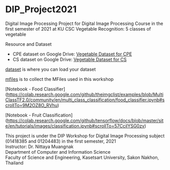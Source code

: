 # DIP_Project2021
Digital Image Processing Project for Digital Image Processing Course in the first semester of 2021 at KU CSC
Vegetable Recognition: 5 classes of vegetable

Resource and Dataset
- CPE dataset on Google Drive: [Vegetable Dataset for CPE](https://drive.google.com/drive/folders/1rNWThubcAIQbGWWkr2uoFlPJVxYnjz1E?usp=sharing)
- CS dataset on Google Drive: [Vegetable Dataset for CS](https://drive.google.com/drive/folders/1QV4AVfIr4m6kUzlb40V6gz9QEkHLUQnZ?usp=sharing)


[dataset](https://github.com/nittaya2mu/DIP_Project2021/tree/main/dataset) is where you can load your dataset

[mfiles](https://github.com/nittaya2mu/DIP_Project2021/tree/main/mfiles) is to collect the MFiles used in this workshop

[Notebook - Food Classifier] (https://colab.research.google.com/github/theimgclist/examples/blob/MultiClassTF2.0/community/en/multi_class_classification/food_classifier.ipynb#scrollTo=9M2OZ8O_RVhu)

[Notebook - Fruit Classification] (https://colab.research.google.com/github/tensorflow/docs/blob/master/site/en/tutorials/images/classification.ipynb#scrollTo=57CcilYSG0zv)

This project is under the DIP Workshop for Digital Image Processing subject (01418385 and 01204483) in the first semester, 2021 <br />
Instructor: Dr. Nittaya Muangnak <br />
Department of Computer and Information Science <br />
Faculty of Science and Engineering, Kasetsart University, Sakon Nakhon, Thailand
